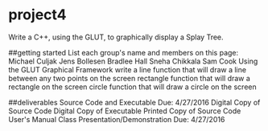 # project4
Write a C++, using the GLUT, to graphically display a Splay Tree.

##getting started
List each group's name and members on this page:
    Michael Culjak
    Jens Bollesen
    Bradlee Hall
    Sneha Chikkala
    Sam Cook
Using the GLUT Graphical Framework write a
    line function that will draw a line between any two points on the screen
    rectangle function that will draw a rectangle on the screen
    circle function that will draw a circle on the screen
    
##deliverables
Source Code and Executable
    Due: 4/27/2016 
    Digital Copy of Source Code 
    Digital Copy of Executable 
    Printed Copy of Source Code 
    User's Manual 
Class Presentation/Demonstration
    Due: 4/27/2016 
